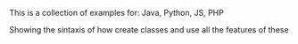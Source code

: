 This is a collection of examples for:
Java,
Python,
JS,
PHP

Showing the sintaxis of how create classes and use all the features of these
